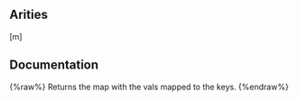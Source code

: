 ## Arities
[m]

## Documentation
{%raw%}
Returns the map with the vals mapped to the keys.
{%endraw%}
